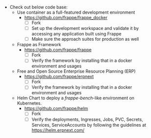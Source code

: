 - Check out below code base:
	- Use container as a full-featured development environment  
		- https://github.com/frappe/frappe_docker
			- [ ] Fork
			- [ ] Set up the development workspace and validate it by accessing any application built using Frappe
			- [ ] Make sure the approach suites for production as well
	- Frappe as Framework
		- https://github.com/frappe/frappe
			- [ ] Fork
			- [ ] Verify the framework by installing that in a docker environment and usages
	- Free and Open Source Enterprise Resource Planning (ERP)
		- https://github.com/frappe/erpnext
			- [ ] Fork
			- [ ] Verify the framework by installing that in a docker environment and usages
	- Helm Chart to deploy a _frappe-bench_-like environment on Kubernetes.
		- https://github.com/frappe/helm
			- [ ]  Fork
			- [ ] Verify the deployments, Ingresses, Jobs, PVC, Secrets, Services, ServiceAccounts by following the guidelines at https://helm.erpnext.com/